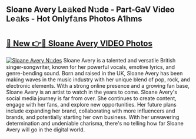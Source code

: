 ## Sloane Avery Le𝚊ked N𝚞de - Part-GaV Video Le𝚊ks - Hot Onlyf𝚊ns Photos A1hms

# <h2><a href="http://ab46890.deff.icu/?id=Sloane+Avery">🔗 New 👉🔴 Sloane Avery VIDEO Photos</a></h2>

[![Sloane Avery N𝚞des](https://i.imgur.com/rIISA9y.gif)](http://ab46890.deff.icu/?id=Sloane+Avery)
Sloane Avery is a talented and versatile British singer-songwriter, known for her powerful vocals, emotive lyrics, and genre-bending sound. Born and raised in the UK, Sloane Avery has been making waves in the music industry with her unique blend of pop, rock, and electronic elements. With a strong online presence and a growing fan base, Sloane Avery is an artist to watch in the years to come. Sloane Avery's social media journey is far from over. She continues to create content, engage with her fans, and explore new opportunities. Her future plans include expanding her brand, collaborating with more influencers and brands, and potentially starting her own business. With her unwavering determination and undeniable charisma, there's no telling how far Sloane Avery will go in the digital world.
